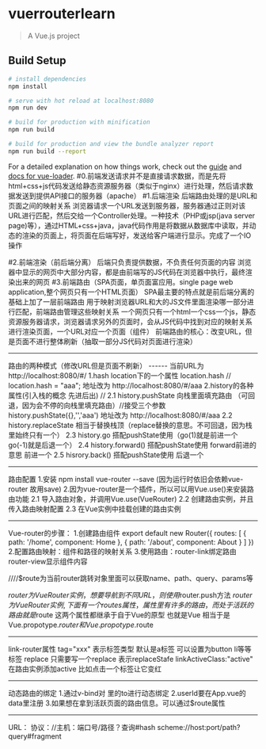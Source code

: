 # vuerrouterlearn

> A Vue.js project

## Build Setup

``` bash
# install dependencies
npm install

# serve with hot reload at localhost:8080
npm run dev

# build for production with minification
npm run build

# build for production and view the bundle analyzer report
npm run build --report
```

For a detailed explanation on how things work, check out the [guide](http://vuejs-templates.github.io/webpack/) and [docs for vue-loader](http://vuejs.github.io/vue-loader).
#0.前端发送请求并不是直接请求数据，而是先将html+css+js代码发送给静态资源服务器（类似于nginx）进行处理，然后请求数据发送到提供API接口的服务器（apache）
#1.后端渲染
后端路由处理的是URL和页面之间的映射关系
浏览器请求一个URL发送到服务器，服务器通过正则对该URL进行匹配，然后交给一个Controller处理。一种技术（PHP或jsp(java server page)等），通过HTML+css+java，java代码作用是将数据从数据库中读取，并动态的渲染的页面上，将页面在后端写好，发送给客户端进行显示。完成了一个IO操作

#2.前端渲染（前后端分离）
后端只负责提供数据，不负责任何页面的内容
浏览器中显示的网页中大部分内容，都是由前端写的JS代码在浏览器中执行，最终渲染出来的网页
#3.前端路由（SPA页面，单页面富应用。single page web application,整个网页只有一个HTML页面） SPA最主要的特点就是前后端分离的基础上加了一层前端路由
用于映射浏览器URL和大的JS文件里面渲染哪一部分进行匹配，前端路由管理这些映射关系
一个网页只有一个html一个css一个js，静态资源服务器请求，浏览器请求另外的页面时，会从JS代码中找到对应的映射关系进行渲染页面，一个URL对应一个页面（组件）
前端路由的核心：改变URL，但是页面不进行整体刷新（抽取一部分JS代码对页面进行渲染）


-----------------------------------------------
路由的两种模式（修改URL但是页面不刷新）
------ 当前URL为http://localhost:8080/#/
1.hash location下的一个属性 location.hash //  location.hash = "aaa"; 地址改为 http://localhost:8080/#/aaa
2.history的各种属性(引入栈的概念 先进后出)  //
 2.1 history.pushState 向栈里面填充路由 （可回退，因为会不停的向栈里填充路由）//接受三个参数 history.pushState({},'','aaa') 地址改为 http://localhost:8080/#/aaa
 2.2 history.replaceState 相当于替换栈顶（replace替换的意思。不可回退，因为栈里始终只有一个）
 2.3 history.go 搭配pushState使用（go(1)就是前进一个 go(-1)就是后退一个）
 2.4 history.forward() 搭配pushState使用 forward前进的意思 前进一个
 2.5 hisrory.back() 搭配pushState使用 后退一个

 --------------------------------------------------
 路由配置
 1.安装 npm install vue-router --save  (因为运行时依旧会依赖vue-router 故用save)
 2.因为vue-router是一个插件，所以可以用Vue.use()来安装路由功能
  2.1 导入路由对象，并调用Vue.use(VueRouter)
  2.2 创建路由实例，并且传入路由映射配置
  2.3 在Vue实例中挂载创建的路由实例

  ------------------------------------------------
  Vue-router的步骤：
  1.创建路由组件
  export default new Router({
  routes: [
    {
      path: '/home',
      component: Home
    },
    {
      path: '/about',
      component: About
    }
  ]
})
  2.配置路由映射：组件和路径的映射关系
  3.使用路由：router-link绑定路由 router-view显示组件内容

  ////$route为当前router跳转对象里面可以获取name、path、query、params等

$router为VueRouter实例，想要导航到不同URL，则使用$router.push方法
$router为VueRouter实例,下面有一个routes属性，属性里有许多的路由，而处于活跃的路由就是$route
这两个属性都继承于自于Vue的原型 也就是Vue 相当于是Vue.propotype.$router和Vue.propotype.$route


-----------------------------------------------------------
link-router属性
tag="xxx" 表示标签类型 默认是a标签 可以设置为button li等等标签
replace 只需要写一个replace 表示replaceStafe
linkActiveClass:"active" 在路由实例添加active 比如点击一个标签让它变红

-----------------------------------------------------------
动态路由的绑定
1.通过v-bind对 <router-link :to="'/user/'+userId">里的to进行动态绑定 
2.userId要在App.vue的data里注册
3.如果想在拿到活跃页面的路由信息。可以通过$route属性

-----------------------------------------------------------
URL：
协议：//主机：端口号/路径？查询#hash
scheme://host:port/path?query#fragment
